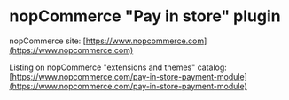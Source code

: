 ﻿nopCommerce "Pay in store" plugin
===========

nopCommerce site: [https://www.nopcommerce.com](https://www.nopcommerce.com)

Listing on nopCommerce "extensions and themes" catalog: [https://www.nopcommerce.com/pay-in-store-payment-module](https://www.nopcommerce.com/pay-in-store-payment-module)
